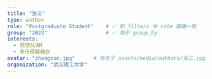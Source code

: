 ```yaml
---
title: "张三"
type: author
role: "Postgraduate Student"    # ✅ 和 filters 中 role 精确一致
group: "2023"                   # ✅ 用于 group_by
interests:
  - 视觉SLAM
  - 多传感器融合
avatar: "zhangsan.jpg"      # 存在于 assets/media/authors/张三.jpg
organization: "武汉理工大学"
---
```

